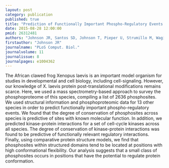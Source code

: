 ```yaml
---
layout: post
category: publication
published: true
title: "Prediction of Functionally Important Phospho-Regulatory Events in Xenopus laevis Oocytes."
date: 2015-08-28 12:00:00
pmid: 26312481
authors: "Johnson JR, Santos SD, Johnson T, Pieper U, Strumillo M, Wagih O, Sali A, Krogan NJ, Beltrao P"
firstauthor: "Johnson JR"
journalname: "PLoS Comput. Biol."
journalvolume: 11
journalissue: 8
journalpages: e1004362
---
```


The African clawed frog Xenopus laevis is an important model organism for studies in developmental and cell biology, including cell-signaling. However, our knowledge of X. laevis protein post-translational modifications remains scarce. Here, we used a mass spectrometry-based approach to survey the phosphoproteome of this species, compiling a list of 2636 phosphosites. We used structural information and phosphoproteomic data for 13 other species in order to predict functionally important phospho-regulatory events. We found that the degree of conservation of phosphosites across species is predictive of sites with known molecular function. In addition, we predicted kinase-protein interactions for a set of cell-cycle kinases across all species. The degree of conservation of kinase-protein interactions was found to be predictive of functionally relevant regulatory interactions. Finally, using comparative protein structure models, we find that phosphosites within structured domains tend to be located at positions with high conformational flexibility. Our analysis suggests that a small class of phosphosites occurs in positions that have the potential to regulate protein conformation.

